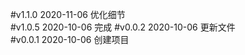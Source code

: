 #v1.1.0  2020-11-06
优化细节     
#v1.0.5  2020-10-06
完成
#v0.0.2  2020-10-06
更新文件  
#v0.0.1  2020-10-06
创建项目  